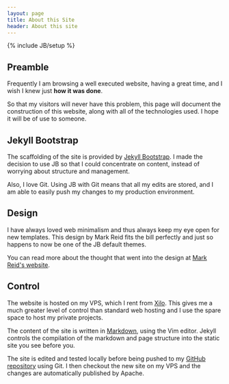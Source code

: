```yaml
---
layout: page
title: About this Site 
header: About this site
---
```

{% include JB/setup %}

## Preamble

Frequently I am browsing a well executed website, having a great time, and I
wish I knew just **how it was done**.

So that my visitors will never have this problem, this page will document the
construction of this website, along with all of the technologies used. I hope
it will be of use to someone.

## Jekyll Bootstrap

The scaffolding of the site is provided by [Jekyll
Bootstrap](http://jekyllbootstrap.com). I made the decision to use JB so that I
could concentrate on content, instead of worrying about structure and management.

Also, I love Git. Using JB with Git means that all my edits are stored, and I
am able to easily push my changes to my production environment.

## Design

I have always loved web minimalism and thus always keep my eye open for new
templates. This design by Mark Reid fits the bill perfectly and just so happens
to now be one of the JB default themes.

You can read more about the thought that went into the design at [Mark Reid's
website](http://mark.reid.name/info/site.html).

## Control

The website is hosted on my VPS, which I rent from [Xilo](http://xilo.net).
This gives me a much greater level of control than standard web hosting and I
use the spare space to host my private projects.

The content of the site is written in 
[Markdown](http://daringfireball.net/projects/markdown/), using the Vim editor.
Jekyll controls the compilation of the markdown and page structure into the
static site you see before you.

The site is edited and tested locally before being pushed to my [GitHub
repository](https://github.com/Jivings/james.ivings.name) using
Git. I then checkout the new site on my VPS and the changes are automatically
published by Apache.


